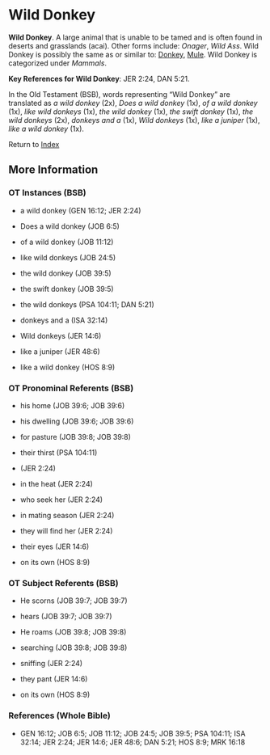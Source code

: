 # Wild Donkey
**Wild Donkey**. 
A large animal that is unable to be tamed and is often found in deserts and grasslands (acai). 
Other forms include: 
*Onager*, *Wild Ass*. 
Wild Donkey is possibly the same as or similar to: 
[Donkey](Donkey.md), [Mule](Mule.md). 
Wild Donkey is categorized under _Mammals_. 


**Key References for Wild Donkey**: 
JER 2:24, DAN 5:21. 


In the Old Testament (BSB), words representing “Wild Donkey” are translated as 
*a wild donkey* (2x), *Does a wild donkey* (1x), *of a wild donkey* (1x), *like wild donkeys* (1x), *the wild donkey* (1x), *the swift donkey* (1x), *the wild donkeys* (2x), *donkeys and a* (1x), *Wild donkeys* (1x), *like a juniper* (1x), *like a wild donkey* (1x). 




Return to [Index](00-Index.md)

## More Information

### OT Instances (BSB)

* a wild donkey (GEN 16:12; JER 2:24)

* Does a wild donkey (JOB 6:5)

* of a wild donkey (JOB 11:12)

* like wild donkeys (JOB 24:5)

* the wild donkey (JOB 39:5)

* the swift donkey (JOB 39:5)

* the wild donkeys (PSA 104:11; DAN 5:21)

* donkeys and a (ISA 32:14)

* Wild donkeys (JER 14:6)

* like a juniper (JER 48:6)

* like a wild donkey (HOS 8:9)



### OT Pronominal Referents (BSB)

* his home (JOB 39:6; JOB 39:6)

* his dwelling (JOB 39:6; JOB 39:6)

* for pasture (JOB 39:8; JOB 39:8)

* their thirst (PSA 104:11)

*  (JER 2:24)

* in the heat (JER 2:24)

* who seek her (JER 2:24)

* in mating season (JER 2:24)

* they will find her (JER 2:24)

* their eyes (JER 14:6)

* on its own (HOS 8:9)



### OT Subject Referents (BSB)

* He scorns (JOB 39:7; JOB 39:7)

* hears (JOB 39:7; JOB 39:7)

* He roams (JOB 39:8; JOB 39:8)

* searching (JOB 39:8; JOB 39:8)

* sniffing (JER 2:24)

* they pant (JER 14:6)

* on its own (HOS 8:9)



### References (Whole Bible)

* GEN 16:12; JOB 6:5; JOB 11:12; JOB 24:5; JOB 39:5; PSA 104:11; ISA 32:14; JER 2:24; JER 14:6; JER 48:6; DAN 5:21; HOS 8:9; MRK 16:18



